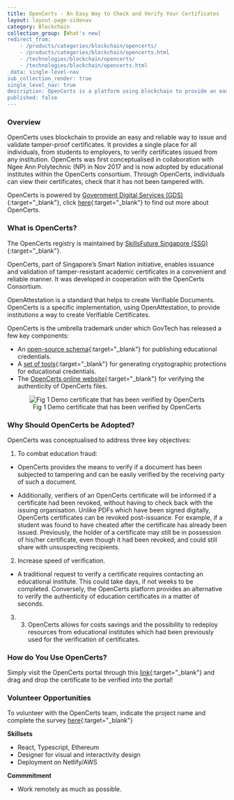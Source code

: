 ```yaml
---
title: OpenCerts - An Easy Way to Check and Verify Your Certificates
layout: layout-page-sidenav
category: Blockchain
collection_group: [What's new]
redirect_from:
    - /products/categories/blockchain/opencerts/
    - /products/categories/blockchain/opencerts.html
    - /technologies/blockchain/opencerts/
    - /technologies/blockchain/opencerts.html
_data: single-level-nav
sub_collection_render: true
single_level_nav: true
description: OpenCerts is a platform using blockchain to provide an easy and reliable way to issue and validate tamper-proof certificates.
published: false
---
```


### Overview

OpenCerts uses blockchain to provide an easy and reliable way to issue and validate tamper-proof certificates. It provides a single place for all individuals, from students to employers, to verify certificates issued from any institution. OpenCerts was first conceptualised in collaboration with Ngee Ann Polytechnic (NP) in Nov 2017 and is now adopted by educational institutes within the OpenCerts consortium. Through OpenCerts, individuals can view their certificates, check that it has not been tampered with.

OpenCerts is powered by [Government Digital Services (GDS)](https://hive.tech.gov.sg/){:target="\_blank"}, click [here](https://www.opencerts.io/){:target="\_blank"} to find out more about OpenCerts.

### What is OpenCerts?

The OpenCerts registry is maintained by [SkillsFuture Singapore (SSG)](https://www.skillsfuture.gov.sg/){:target="\_blank"}.

OpenCerts, part of Singapore’s Smart Nation initiative, enables issuance and validation of tamper-resistant academic certificates in a convenient and reliable manner. It was developed in cooperation with the OpenCerts Consortium.

OpenAttestation is a standard that helps to create Verifiable Documents. OpenCerts is a specific implementation, using OpenAttestation, to provide institutions a way to create Verifiable Certificates.

OpenCerts is the umbrella trademark under which GovTech has released a few key components:

- An [open-source schema](https://github.com/OpenCerts/open-certificate){:target="\_blank"} for publishing educational credentials.
- A [set of tools](https://github.com/Open-Attestation/open-attestation-cli){:target="\_blank"} for generating cryptographic protections for educational credentials.
- The [OpenCerts online website](https://www.opencerts.io/){:target="\_blank"} for verifying the authenticity of OpenCerts files.

<figure style="text-align: center">
  <img
    src="/assets/img/products/Fig 1 Demo certificate that has been verified by OpenCerts.png"
    alt="Fig 1 Demo certificate that has been verified by OpenCerts"
  />
  <figcaption>Fig 1 Demo certificate that has been verified by OpenCerts</figcaption>
</figure>

### Why Should OpenCerts be Adopted?

OpenCerts was conceptualised to address three key objectives:

1. To combat education fraud:

- OpenCerts provides the means to verify if a document has been subjected to tampering and can be easily verified by the receiving party of such a document.

- Additionally, verifiers of an OpenCerts certificate will be informed if a certificate had been revoked, without having to check back with the issuing organisation. Unlike PDFs which have been signed digitally, OpenCerts certificates can be revoked post-issuance. For example, if a student was found to have cheated after the certificate has already been issued. Previously, the holder of a certificate may still be in possession of his/her certificate, even though it had been revoked, and could still share with unsuspecting recipients.

2. Increase speed of verification.

- A traditional request to verify a certificate requires contacting an educational institute. This could take days, if not weeks to be completed. Conversely, the OpenCerts platform provides an alternative to verify the authenticity of education certificates in a matter of seconds.

3. 3. OpenCerts allows for costs savings and the possibility to redeploy resources from educational institutes which had been previously used for the verification of certificates.

### How do You Use OpenCerts?

Simply visit the OpenCerts portal through this [link](https://www.opencerts.io/){:target="\_blank"} and drag and drop the certificate to be verified into the portal!

### Volunteer Opportunities

To volunteer with the OpenCerts team, indicate the project name and complete the survey [here](https://form.gov.sg/#!/5e7bfb7b34d8b200113b78c3){:target="\_blank"}

**Skillsets**

- React, Typescript, Ethereum
- Designer for visual and interactivity design
- Deployment on Netlify/AWS

**Commmitment**

- Work remotely as much as possible.
